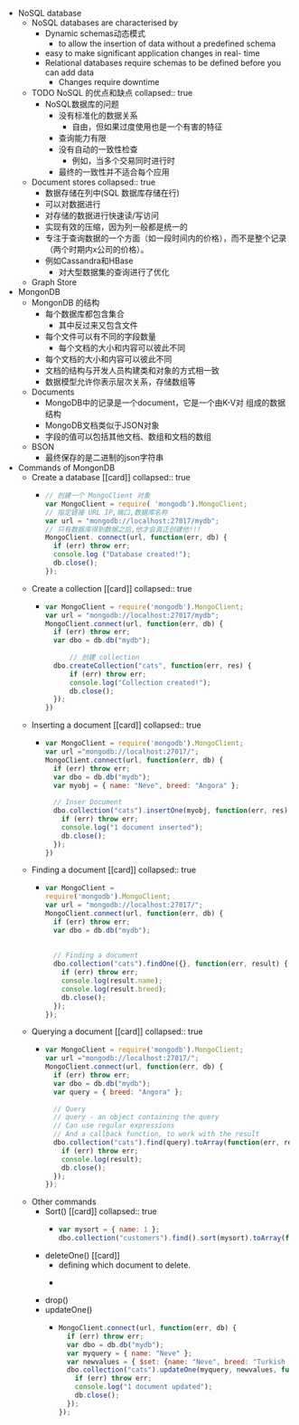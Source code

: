- NoSQL database
	- NoSQL databases are characterised by
		- Dynamic schemas动态模式
			- to allow the insertion of data without a predefined schema
		- easy to make significant application changes in real- time
		- Relational databases require schemas to be defined before you can add data
			- Changes require downtime
	- TODO NoSQL 的优点和缺点
	  collapsed:: true
		- NoSQL数据库的问题
			- 没有标准化的数据关系
				- 自由，但如果过度使用也是一个有害的特征
			- 查询能力有限
			- 没有自动的一致性检查
				- 例如，当多个交易同时进行时
			- 最终的一致性并不适合每个应用
	- Document stores
	  collapsed:: true
		- 数据存储在列中(SQL 数据库存储在行)
		- 可以对数据进行
		- 对存储的数据进行快速读/写访问
		- 实现有效的压缩，因为列一般都是统一的
		- 专注于查询数据的一个方面（如一段时间内的价格），而不是整个记录（两个时期内x公司的价格）。
		- 例如Cassandra和HBase
			- 对大型数据集的查询进行了优化
	- Graph Store
- MongonDB
	- MongonDB 的结构
		- 每个数据库都包含集合
			- 其中反过来又包含文件
		- 每个文件可以有不同的字段数量
			- 每个文档的大小和内容可以彼此不同
		- 每个文档的大小和内容可以彼此不同
		- 文档的结构与开发人员构建类和对象的方式相一致
		- 数据模型允许你表示层次关系，存储数组等
	- Documents
		- MongoDB中的记录是一个document，它是一个由K-V对 组成的数据结构
		- MongoDB文档类似于JSON对象
		- 字段的值可以包括其他文档、数组和文档的数组
	- BSON
		- 最终保存的是二进制的json字符串
- Commands of MongonDB
	- Create a database [[card]]
	  collapsed:: true
		- ```js
		  // 创建一个 MongoClient 对象
		  var MongoClient = require( 'mongodb').MongoClient;
		  // 指定链接 URL IP,端口,数据库名称
		  var url = "mongodb://localhost:27017/mydb";
		  // 只有数据库得到数据之后,他才会真正创建他!!!
		  MongoClient. connect(url, function(err, db) {
		  	if (err) throw err;
		  	console.log ("Database created!");
		  	db.close();
		  });
		  
		  ```
	- Create a collection [[card]]
	  collapsed:: true
		- ```js
		  var MongoClient = require('mongodb').MongoClient;
		  var url = "mongodb://localhost:27017/mydb";
		  MongoClient.connect(url, function(err, db) {
		  	if (err) throw err;
		  	var dbo = db.db("mydb");
		    
		    	// 创建 collection
		  	dbo.createCollection("cats", function(err, res) { 
		        if (err) throw err;
		        console.log("Collection created!"); 
		        db.close();
		  	});
		  })
		  ```
	- Inserting a document [[card]]
	  collapsed:: true
		- ```js
		  var MongoClient = require('mongodb').MongoClient;
		  var url ="mongodb://localhost:27017/";
		  MongoClient.connect(url, function(err, db) {
		    if (err) throw err;
		    var dbo = db.db("mydb");
		    var myobj = { name: "Neve", breed: "Angora" };
		    
		    // Inser Document
		    dbo.collection("cats").insertOne(myobj, function(err, res) {
		      if (err) throw err;
		      console.log("1 document inserted"); 
		      db.close();
		    });
		  })
		  ```
	- Finding a document [[card]]
	  collapsed:: true
		- ```js
		  var MongoClient =
		  require('mongodb').MongoClient;
		  var url = "mongodb://localhost:27017/";
		  MongoClient.connect(url, function(err, db) {
		    if (err) throw err;
		    var dbo = db.db("mydb");
		    
		    
		    // Finding a document
		    dbo.collection("cats").findOne({}, function(err, result) {
		      if (err) throw err; 
		      console.log(result.name); 
		      console.log(result.breed); 
		      db.close();
		    });
		  });
		  ```
	- Querying a document [[card]]
	  collapsed:: true
		- ```js
		  var MongoClient = require('mongodb').MongoClient;
		  var url ="mongodb://localhost:27017/";
		  MongoClient.connect(url, function(err, db) {
		    if (err) throw err;
		    var dbo = db.db("mydb");
		    var query = { breed: "Angora" };
		    
		    // Query
		    // query - an object containing the query
		    // Can use regular expressions
		    // And a callback function, to work with the result
		    dbo.collection("cats").find(query).toArray(function(err, result) {
		      if (err) throw err; 
		      console.log(result); 
		      db.close();
		    });
		  });
		  ```
	- Other commands
		- Sort() [[card]]
		  collapsed:: true
			- ```js
			  var mysort = { name: 1 };
			  dbo.collection("customers").find().sort(mysort).toArray(function(e rr, result)
			  ```
		- deleteOne() [[card]]
			- defining which document to delete.
			- ```js
			  ```
		- drop()
		- updateOne()
			- ```js
			  MongoClient.connect(url, function(err, db) {
			    if (err) throw err;
			    var dbo = db.db("mydb");
			    var myquery = { name: "Neve" };
			    var newvalues = { $set: {name: "Neve", breed: "Turkish Van" } }; 
			    dbo.collection("cats").updateOne(myquery, newvalues, function(err, res) {
			      if (err) throw err;
			      console.log("1 document updated"); 
			      db.close();
			    });
			  });
			  	
			  ```